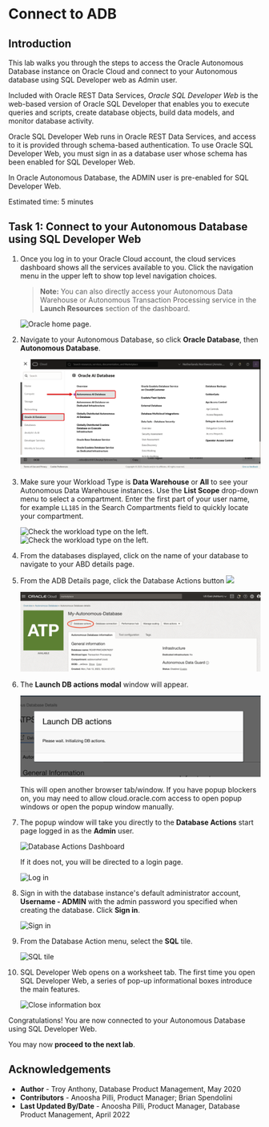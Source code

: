 # Connect to ADB

## Introduction

This lab walks you through the steps to access the Oracle Autonomous Database instance on Oracle Cloud and connect to your Autonomous database using SQL Developer web as Admin user.

Included with Oracle REST Data Services, *Oracle SQL Developer Web* is the web-based version of Oracle SQL Developer that enables you to execute queries and scripts, create database objects, build data models, and monitor database activity.

Oracle SQL Developer Web runs in Oracle REST Data Services, and access to it is provided through schema-based authentication. To use Oracle SQL Developer Web, you must sign in as a database user whose schema has been enabled for SQL Developer Web.

In Oracle Autonomous Database, the ADMIN user is pre-enabled for SQL Developer Web.

Estimated time: 5 minutes

## Task 1: Connect to your Autonomous Database using SQL Developer Web

1. Once you log in to your Oracle Cloud account, the cloud services dashboard shows all the services available to you. Click the navigation menu in the upper left to show top level navigation choices.

    > **Note:** You can also directly access your Autonomous Data Warehouse or Autonomous Transaction Processing service in the **Launch Resources** section of the dashboard.

    ![Oracle home page.](./images/navigation.png " ")

2. Navigate to your Autonomous Database, so click **Oracle Database**, then **Autonomous Database**.

    ![Click Autonomous Data Warehouse.](https://raw.githubusercontent.com/oracle-livelabs/common/main/images/console/database-adw.png " ")

3. Make sure your Workload Type is __Data Warehouse__ or __All__ to see your Autonomous Data Warehouse instances. Use the __List Scope__ drop-down menu to select a compartment. <if type="livelabs">Enter the first part of your user name, for example `LL185` in the Search Compartments field to quickly locate your compartment.

    ![Check the workload type on the left.](images/task1-4.png " ")
    </if>
    <if type="freetier">
    ![Check the workload type on the left.](images/task1-4.png " ")

4. From the databases displayed, click on the name of your database to navigate to your ABD details page.

5. From the ADB Details page, click the Database Actions button ![](./images/db-actions-button.png)

    ![Database Actions](./images/ADB-details-sdw-1.png)

6. The **Launch DB actions modal** window will appear.

    ![Launch DB actions modal](./images/db-actions-modal.png)

    This will open another browser tab/window. If you have popup blockers on, you may need to allow cloud.oracle.com access to open popup windows or open the popup window manually.

7. The popup window will take you directly to the **Database Actions** start page logged in as the **Admin** user.

    ![Database Actions Dashboard](./images/db-actions-main.png)

    If it does not, you will be directed to a login page.

    ![Log in](./images/sdw-login.png)

8. Sign in with the database instance's default administrator account, **Username - ADMIN** with the admin password you specified when creating the database. Click **Sign in**.

    ![Sign in](./images/sdw-signin-admin.png " ")

9. From the Database Action menu, select the **SQL** tile.

    ![SQL tile](./images/sql.png " ")

10. SQL Developer Web opens on a worksheet tab. The first time you open SQL Developer Web, a series of pop-up informational boxes introduce the main features.

    ![Close information box](./images/click-x.png  " ")

Congratulations! You are now connected to your Autonomous Database using SQL Developer Web.

You may now **proceed to the next lab**.

## Acknowledgements

- **Author** - Troy Anthony, Database Product Management, May 2020
- **Contributors** - Anoosha Pilli, Product Manager; Brian Spendolini
- **Last Updated By/Date** - Anoosha Pilli, Product Manager, Database Product Management, April 2022
